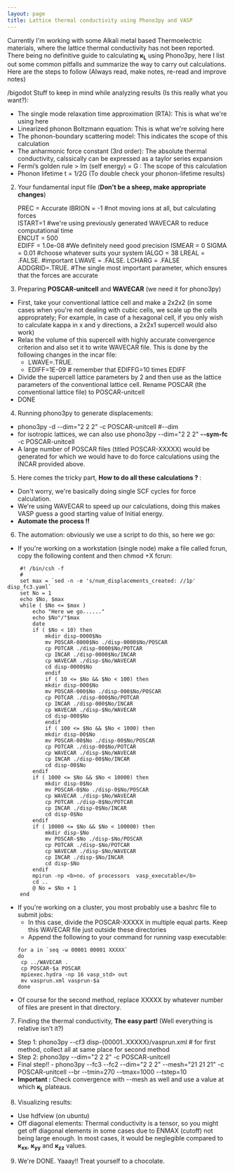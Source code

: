 ```yaml
---
layout: page
title: Lattice thermal conductivity using Phono3py and VASP
---
```

Currently I'm working with some Alkali metal based Thermoelectric materials, where the lattice thermal conductivity has not been
reported. There being no definitive guide to calculating <b>&kappa;<sub>L</sub></b> using Phono3py, here I list out some common       pitfalls and summarize the way to carry out calculations. Here are the steps to follow (Always read, make notes, re-read and improve notes)

/bigodot Stuff to keep in mind while analyzing results (Is this really what you want?):

- The single mode relaxation time approximation (RTA): This is what we're using here
- Linearized phonon Boltzmann equation: This is what we're solving here
- The phonon-boundary scattering model: This indicates the scope of this calculation
- The anharmonic force constant (3rd order): The absolute thermal conductivity, calssically can be expressed as a taylor series expansion
- Fermi’s golden rule > Im (self energy) = G : The scope of this calculation
- Phonon lifetime t = 1/2G (To double check your phonon-lifetime results)

2. Your fundamental input file (<b>Don't be a sheep, make appropriate changes</b>) 

    PREC = Accurate 
    IBRION = -1  #not moving ions at all, but calculating forces  
    ISTART=1 #we're using previously generated WAVECAR to reduce computational time  
    ENCUT = 500   
    EDIFF = 1.0e-08 #We definitely need good precision 
    ISMEAR = 0 
    SIGMA = 0.01 #choose whatever suits your system 
    IALGO = 38 
    LREAL = .FALSE. #important 
    LWAVE = .FALSE. 
    LCHARG = .FALSE 
    ADDGRID=.TRUE. #The single most important parameter, which ensures that the forces are accurate 

3. Preparing <b>POSCAR-unitcell</b> and <b>WAVECAR</b> (we need it for phono3py)

- First, take your conventional lattice cell and make a 2x2x2 (in some cases when you're not dealing with cubic cells, we scale up the cells approprately; For example, in case of a hexagonal cell, if you only wish to calculate kappa in x and y directions, a 2x2x1 supercell would also work)
- Relax the volume of this supercell with highly accurate convergence criterion and also set it to write WAVECAR file. This is done by the following changes in the incar file:
    - LWAVE=.TRUE.
    - EDIFF=1E-09 # remember that EDIFFG=10 times EDIFF
- Divide the supercell lattice parameters by 2 and then use as the lattice parameters of the conventional lattice cell. Rename POSCAR (the conventional lattice file) to POSCAR-unitcell
- DONE

4. Running phono3py to generate displacements:

- phono3py -d --dim="2 2 2" -c POSCAR-unitcell #--dim
- for isotropic lattices, we can also use phono3py --dim="2 2 2" <b>--sym-fc</b> -c POSCAR-unitcell
- A large number of POSCAR files (titled POSCAR-XXXXX) would be generated for which we would have to do force calculations using the INCAR provided above. 

5. Here comes the tricky part, <b> How to do all these calculations ? </b>:

- Don't worry, we're basically doing single SCF cycles for force calculation.
- We're using WAVECAR to speed up our calculations, doing this makes VASP guess a good starting value of Initial energy.
- <b>Automate the process !!</b>

6. The automation: obviously we use a script to do this, so here we go:

- If you're working on a workstation (single node) make a file called fcrun, copy the following content and then chmod +X fcrun:<br>
``` 
    #! /bin/csh -f 
    # 
    set max = `sed -n -e 's/num_displacements_created: //1p' disp_fc3.yaml` 
    set No = 1 
    echo $No, $max 
    while ( $No <= $max ) 
        echo "Here we go......" 
        echo $No"/"$max 
        date 
        if ( $No < 10) then 
            mkdir disp-0000$No
            mv POSCAR-0000$No ./disp-0000$No/POSCAR
            cp POTCAR ./disp-0000$No/POTCAR
            cp INCAR ./disp-0000$No/INCAR
            cp WAVECAR ./disp-$No/WAVECAR
            cd disp-0000$No
            endif
            if ( 10 <= $No && $No < 100) then
            mkdir disp-000$No
            mv POSCAR-000$No ./disp-000$No/POSCAR
            cp POTCAR ./disp-000$No/POTCAR
            cp INCAR ./disp-000$No/INCAR
            cp WAVECAR ./disp-$No/WAVECAR
            cd disp-000$No
            endif
            if ( 100 <= $No && $No < 1000) then
            mkdir disp-00$No
            mv POSCAR-00$No ./disp-00$No/POSCAR
            cp POTCAR ./disp-00$No/POTCAR
            cp WAVECAR ./disp-$No/WAVECAR
            cp INCAR ./disp-00$No/INCAR
            cd disp-00$No
        endif
        if ( 1000 <= $No && $No < 10000) then
            mkdir disp-0$No
            mv POSCAR-0$No ./disp-0$No/POSCAR
            cp WAVECAR ./disp-$No/WAVECAR
            cp POTCAR ./disp-0$No/POTCAR
            cp INCAR ./disp-0$No/INCAR
            cd disp-0$No
        endif
        if ( 10000 <= $No && $No < 100000) then
            mkdir disp-$No
            mv POSCAR-$No ./disp-$No/POSCAR
            cp POTCAR ./disp-$No/POTCAR
            cp WAVECAR ./disp-$No/WAVECAR
            cp INCAR ./disp-$No/INCAR
            cd disp-$No
        endif
        mpirun -np <b>no. of processors  vasp_executable</b>
        cd ..
        @ No = $No + 1
    end
```
- If you're working on a cluster, you most probably use a bashrc file to submit jobs:
    - In this case, divide the POSCAR-XXXXX in multiple equal parts. Keep this WAVECAR file just outside these directories
    - Append the following to your command for running vasp executable:
    ```
    for a in `seq -w 00001 00001 XXXXX`
    do 
     cp ../WAVECAR .
     cp POSCAR-$a POSCAR
     mpiexec.hydra -np 16 vasp_std> out
     mv vasprun.xml vasprun-$a
    done
    ```
- Of course for the second method, replace XXXXX by whatever number of files are present in that directory.

7. Finding the thermal conductivity, <b> The easy part! </b>  (Well everything is relative isn't it?)

- Step 1: phono3py --cf3 disp-{00001..XXXXX}/vasprun.xml # for first method, collect all at same place for second method
 - Step 2: phono3py --dim="2 2 2" -c POSCAR-unitcell
 - Final step!! - phono3py --fc3 --fc2 --dim="2 2 2" --mesh="21 21 21" -c POSCAR-unitcell --br  --tmin=270 --tmax=1000 --tstep=10
 - <b>Important :</b> Check convergence with --mesh as well and use a value at which <b>&kappa;<sub>L</sub></b> plateaus.
 
8. Visualizing results:

- Use hdfview (on ubuntu)
 - Off diagonal elements: Thermal conductivity is a tensor, so you might get off diagonal elements in some cases due to ENMAX (cutoff) not being large enough. In most cases, it would be neglegible compared to <b>&kappa;<sub>xx</sub></b>, <b>&kappa;<sub>yy</sub></b> and <b>&kappa;<sub>zz</sub></b> values.
 
9. We're DONE. Yaaay!! Treat yourself to a chocolate.
